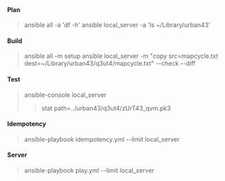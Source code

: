 #### Plan
> ansible all -a 'df -h'
> ansible local_server -a 'ls ~/Library/urban43'

#### Build
> ansible all -m setup
> ansible local_server -m "copy src=mapcycle.txt dest=~/Library/urban43/q3ut4/mapcycle.txt" --check --diff

#### Test
> ansible-console local_server
>> stat path=../urban43/q3ut4/zUrT43_qvm.pk3

#### Idempotency
> ansible-playbook idempotency.yml --limit local_server

#### Server
> ansible-playbook play.yml --limit local_server